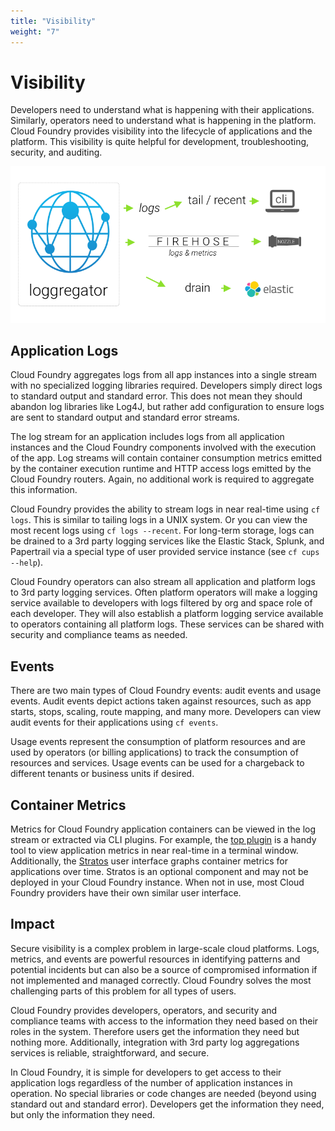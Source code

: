 ```yaml
---
title: "Visibility"
weight: "7"
---
```


# Visibility

Developers need to understand what is happening with their applications. Similarly, operators need to understand what is happening in the platform. Cloud Foundry provides visibility into the lifecycle of applications and the platform. This visibility is quite helpful for development, troubleshooting, security, and auditing. 

![Loggregator outputs image](images/loggregator-2.png)

## Application Logs

Cloud Foundry aggregates logs from all app instances into a single stream with no specialized logging libraries required. Developers simply direct logs to standard output and standard error. This does not mean they should abandon log libraries like Log4J, but rather add configuration to ensure logs are sent to standard output and standard error streams.

The log stream for an application includes logs from all application instances and the Cloud Foundry components involved with the execution of the app. Log streams will contain container consumption metrics emitted by the container execution runtime and HTTP access logs emitted by the Cloud Foundry routers. Again, no additional work is required to aggregate this information. 

Cloud Foundry provides the ability to stream logs in near real-time using `cf logs`. This is similar to tailing logs in a UNIX system. Or you can view the most recent logs using `cf logs --recent`. For long-term storage, logs can be drained to a 3rd party logging services like the Elastic Stack, Splunk, and Papertrail via a special type of user provided service instance (see `cf cups --help`).

Cloud Foundry operators can also stream all application and platform logs to 3rd party logging services. Often platform operators will make a logging service available to developers with logs filtered by org and space role of each developer. They will also establish a platform logging service available to operators containing all platform logs. These services can be shared with security and compliance teams as needed. 

## Events

There are two main types of Cloud Foundry events: audit events and usage events. Audit events depict actions taken against resources, such as app starts, stops, scaling, route mapping, and many more. Developers can view audit events for their applications using `cf events`.

Usage events represent the consumption of platform resources and are used by operators (or billing applications) to track the consumption of resources and services. Usage events can be used for a chargeback to different tenants or business units if desired.

## Container Metrics

Metrics for Cloud Foundry application containers can be viewed in the log stream or extracted via CLI plugins. For example, the [top plugin](https://plugins.cloudfoundry.org/#top) is a handy tool to view application metrics in near real-time in a terminal window. Additionally, the [Stratos](https://github.com/cloudfoundry/stratos) user interface graphs container metrics for applications over time. Stratos is an optional component and may not be deployed in your Cloud Foundry instance. When not in use, most Cloud Foundry providers have their own similar user interface.


## Impact

Secure visibility is a complex problem in large-scale cloud platforms. Logs, metrics, and events are powerful resources in identifying patterns and potential incidents but can also be a source of compromised information if not implemented and managed correctly. Cloud Foundry solves the most challenging parts of this problem for all types of users.

Cloud Foundry provides developers, operators, and security and compliance teams with access to the information they need based on their roles in the system. Therefore users get the information they need but nothing more. Additionally, integration with 3rd party log aggregations services is reliable, straightforward, and secure. 

In Cloud Foundry, it is simple for developers to get access to their application logs regardless of the number of application instances in operation. No special libraries or code changes are needed (beyond using standard out and standard error). Developers get the information they need, but only the information they need. 

